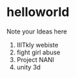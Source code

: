# helloworld
Note your Ideas here
1. IIITkly webiste
2. fight girl abuse
3. Project NANI
4. unity 3d 
